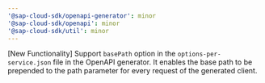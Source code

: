 ```yaml
---
'@sap-cloud-sdk/openapi-generator': minor
'@sap-cloud-sdk/openapi': minor
'@sap-cloud-sdk/util': minor
---
```


[New Functionality] Support `basePath` option in the `options-per-service.json` file in the OpenAPI generator. It enables the base path to be prepended to the path parameter for every request of the generated client.

